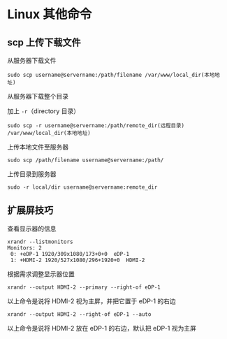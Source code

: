 # Linux 其他命令





## scp 上传下载文件

从服务器下载文件

```shell
sudo scp username@servername:/path/filename /var/www/local_dir(本地地址)
```

从服务器下载整个目录

加上 `-r`（directory 目录）

```shell
sudo scp -r username@servername:/path/remote_dir(远程目录) /var/www/local_dir(本地地址)
```

上传本地文件至服务器

```shell
sudo scp /path/filename username@servername:/path/
```

上传目录到服务器

```shell
sudo -r local/dir username@servername:remote_dir
```





## 扩展屏技巧

查看显示器的信息

```shell
xrandr --listmonitors
Monitors: 2
 0: +eDP-1 1920/309x1080/173+0+0  eDP-1
 1: +HDMI-2 1920/527x1080/296+1920+0  HDMI-2
```

根据需求调整显示器位置

```shell
xrandr --output HDMI-2 --primary --right-of eDP-1
```

以上命令是说将 HDMI-2 视为主屏，并把它置于 eDP-1 的右边

```shell
xrandr --output HDMI-2 --right-of eDP-1 --auto
```

以上命令是说将 HDMI-2 放在 eDP-1 的右边，默认把 eDP-1 视为主屏




